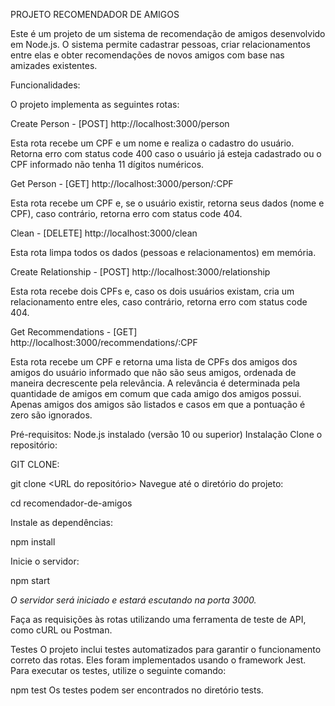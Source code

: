 PROJETO RECOMENDADOR DE AMIGOS

Este é um projeto de um sistema de recomendação de amigos desenvolvido em Node.js. O sistema permite cadastrar pessoas, criar relacionamentos entre elas e obter recomendações de novos amigos com base nas amizades existentes.


Funcionalidades:

O projeto implementa as seguintes rotas:

Create Person - [POST] http://localhost:3000/person

Esta rota recebe um CPF e um nome e realiza o cadastro do usuário. Retorna erro com status code 400 caso o usuário já esteja cadastrado ou o CPF informado não tenha 11 dígitos numéricos.


Get Person - [GET] http://localhost:3000/person/:CPF

Esta rota recebe um CPF e, se o usuário existir, retorna seus dados (nome e CPF), caso contrário, retorna erro com status code 404.


Clean - [DELETE] http://localhost:3000/clean

Esta rota limpa todos os dados (pessoas e relacionamentos) em memória.


Create Relationship - [POST] http://localhost:3000/relationship

Esta rota recebe dois CPFs e, caso os dois usuários existam, cria um relacionamento entre eles, caso contrário, retorna erro com status code 404.


Get Recommendations - [GET] http://localhost:3000/recommendations/:CPF

Esta rota recebe um CPF e retorna uma lista de CPFs dos amigos dos amigos do usuário informado que não são seus amigos, ordenada de maneira decrescente pela relevância. A relevância é determinada pela quantidade de amigos em comum que cada amigo dos amigos possui. Apenas amigos dos amigos são listados e casos em que a pontuação é zero são ignorados.


Pré-requisitos:
Node.js instalado (versão 10 ou superior)
Instalação
Clone o repositório:

GIT CLONE:

git clone <URL do repositório>
Navegue até o diretório do projeto:

cd recomendador-de-amigos

Instale as dependências:

npm install

Inicie o servidor:

npm start

*O servidor será iniciado e estará escutando na porta 3000.*

Faça as requisições às rotas utilizando uma ferramenta de teste de API, como cURL ou Postman.

Testes
O projeto inclui testes automatizados para garantir o funcionamento correto das rotas. Eles foram implementados usando o framework Jest. Para executar os testes, utilize o seguinte comando:

npm test
Os testes podem ser encontrados no diretório tests.
